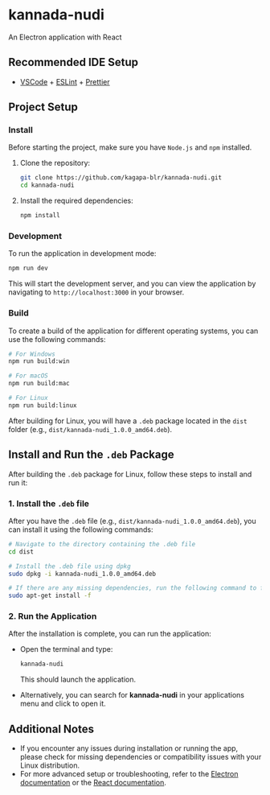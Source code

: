 
# kannada-nudi

An Electron application with React

## Recommended IDE Setup

- [VSCode](https://code.visualstudio.com/) + [ESLint](https://marketplace.visualstudio.com/items?itemName=dbaeumer.vscode-eslint) + [Prettier](https://marketplace.visualstudio.com/items?itemName=esbenp.prettier-vscode)

## Project Setup

### Install

Before starting the project, make sure you have `Node.js` and `npm` installed.

1. Clone the repository:

   ```bash
   git clone https://github.com/kagapa-blr/kannada-nudi.git
   cd kannada-nudi
   ```

2. Install the required dependencies:

   ```bash
   npm install
   ```

### Development

To run the application in development mode:

```bash
npm run dev
```

This will start the development server, and you can view the application by navigating to `http://localhost:3000` in your browser.

### Build

To create a build of the application for different operating systems, you can use the following commands:

```bash
# For Windows
npm run build:win

# For macOS
npm run build:mac

# For Linux
npm run build:linux
```

After building for Linux, you will have a `.deb` package located in the `dist` folder (e.g., `dist/kannada-nudi_1.0.0_amd64.deb`).

## Install and Run the `.deb` Package

After building the `.deb` package for Linux, follow these steps to install and run it:

### 1. Install the `.deb` file

After you have the `.deb` file (e.g., `dist/kannada-nudi_1.0.0_amd64.deb`), you can install it using the following commands:

```bash
# Navigate to the directory containing the .deb file
cd dist

# Install the .deb file using dpkg
sudo dpkg -i kannada-nudi_1.0.0_amd64.deb

# If there are any missing dependencies, run the following command to fix them
sudo apt-get install -f
```

### 2. Run the Application

After the installation is complete, you can run the application:

- Open the terminal and type:

  ```bash
  kannada-nudi
  ```

  This should launch the application.

- Alternatively, you can search for **kannada-nudi** in your applications menu and click to open it.

## Additional Notes

- If you encounter any issues during installation or running the app, please check for missing dependencies or compatibility issues with your Linux distribution.
- For more advanced setup or troubleshooting, refer to the [Electron documentation](https://www.electronjs.org/docs) or the [React documentation](https://reactjs.org/docs/getting-started.html).